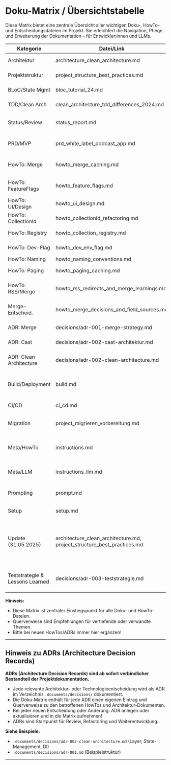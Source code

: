 # Doku-Matrix / Übersichtstabelle

Diese Matrix bietet eine zentrale Übersicht aller wichtigen Doku-, HowTo- und Entscheidungsdateien im Projekt. Sie erleichtert die Navigation, Pflege und Erweiterung der Dokumentation – für Entwickler:innen und LLMs.

| Kategorie         | Datei/Link                                   | Inhalt/Schwerpunkt                                  | Querverweise                       |
|------------------|----------------------------------------------|-----------------------------------------------------|-------------------------------------|
| Architektur      | architecture_clean_architecture.md            | Clean Architecture, Patterns, Prinzipien             | project_structure_best_practices.md |
| Projektstruktur  | project_structure_best_practices.md           | Layer, Ordner, Best Practices                        | architecture_clean_architecture.md  |
| BLoC/State Mgmt  | bloc_tutorial_24.md                          | BLoC-Pattern, Dart 3, Riverpod                       |                                     |
| TDD/Clean Arch   | clean_architecture_tdd_differences_2024.md    | Unterschiede, TDD, Clean Arch                        |                                     |
| Status/Review    | status_report.md                              | Status, Review-Checkliste, offene Punkte             | prd_white_label_podcast_app.md      |
| PRD/MVP          | prd_white_label_podcast_app.md                | Produkt-Requirements, MVP, Feature-Liste             | status_report.md                    |
| HowTo: Merge     | howto_merge_caching.md                        | MergeService, Caching, Offline-Strategie             | adr-001-merge-strategy.md           |
| HowTo: FeatureFlags | howto_feature_flags.md                     | FeatureFlags, Provider, Caching, Tests               |                                     |
| HowTo: UI/Design | howto_ui_design.md                            | UI/UX, Design-Todos, Accessibility                   |                                     |
| HowTo: CollectionId | howto_collectionid_refactoring.md           | CollectionId-Provider, Refactoring                   | howto_collection_registry.md         |
| HowTo: Registry  | howto_collection_registry.md                  | CollectionRegistry, Validierung                      | howto_collectionid_refactoring.md    |
| HowTo: Dev-Flag  | howto_dev_env_flag.md                         | DEV/ENV-Flag, Fehlerausgabe                          |                                     |
| HowTo: Naming    | howto_naming_conventions.md                    | Namenskonventionen                                   |                                     |
| HowTo: Paging    | howto_paging_caching.md                        | Paging, Caching, Provider                            |                                     |
| HowTo: RSS/Merge | howto_rss_redirects_and_merge_learnings.md     | RSS-Feed-Handling, Redirects, Merge-Learnings        | howto_merge_caching.md              |
| Merge-Entscheid. | howto_merge_decisions_and_field_sources.md     | Merge-Entscheidungen, Feldherkunft                   | adr-001-merge-strategy.md           |
| ADR: Merge       | decisions/adr-001-merge-strategy.md            | Merge-Architektur, Strategie                         | howto_merge_caching.md              |
| ADR: Cast        | decisions/adr-002-cast-architektur.md          | AirPlay/Chromecast-Architektur                       |                                     |
| ADR: Clean Architecture | decisions/adr-002-clean-architecture.md | Clean Architecture, Layer, State-Management, DI | architecture_clean_architecture.md |
| Build/Deployment | build.md | Build- und Deployment-Anleitung für das Flutter-Projekt | ci_cd.md |
| CI/CD            | ci_cd.md | Hinweise zu CI/CD-Prozessen | build.md |
| Migration        | project_migrieren_vorbereitung.md | Vorbereitungsschritte für die Projektmigration | howto_doku_migration.md |
| Meta/HowTo       | instructions.md | Zentrale Übersicht und Anleitungen für das Arbeiten mit .instructions | instructions_llm.md |
| Meta/LLM         | instructions_llm.md | Hinweise zur LLM-optimierten Nutzung der Anleitungen | instructions.md |
| Prompting        | prompt.md | Prompt-Vorlagen und Beispiele für Copilot/LLM | |
| Setup            | setup.md | Setup-Anleitung für das Projekt | GETTING_STARTED.md |
| Update (31.05.2025) | architecture_clean_architecture.md, project_structure_best_practices.md | Architektur- und Projektstruktur-Update für die Weiterentwicklung, verbindliche Layer-Trennung, Doku-Pflege | alle |
| Teststrategie & Lessons Learned | decisions/adr-003-teststrategie.md | Teststrategie, Lessons Learned, Doku-Integration aus Migration | status_report.md, howto_merge_caching.md |

**Hinweis:**
- Diese Matrix ist zentraler Einstiegspunkt für alle Doku- und HowTo-Dateien.
- Querverweise sind Empfehlungen für vertiefende oder verwandte Themen.
- Bitte bei neuen HowTos/ADRs immer hier ergänzen!

---

## Hinweis zu ADRs (Architecture Decision Records)

**ADRs (Architecture Decision Records) sind ab sofort verbindlicher Bestandteil der Projektdokumentation.**
- Jede relevante Architektur- oder Technologieentscheidung wird als ADR im Verzeichnis `.documents/decisions/` dokumentiert.
- Die Doku-Matrix enthält für jede ADR einen eigenen Eintrag und Querverweise zu den betroffenen HowTos und Architektur-Dokumenten.
- Bei jeder neuen Entscheidung oder Änderung: ADR anlegen oder aktualisieren und in die Matrix aufnehmen!
- ADRs sind Startpunkt für Review, Refactoring und Weiterentwicklung.

**Siehe Beispiele:**
- `.documents/decisions/adr-002-clean-architecture.md` (Layer, State-Management, DI)
- `.documents/decisions/adr-001.md` (Beispielstruktur)

---

<!--
Siehe auch:
- README.md (Projektüberblick)
- CONTRIBUTING.md (Doku- und Coding-Guidelines)
- GETTING_STARTED.md (Schnellstart und Doku-Einstieg)
-->
